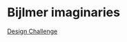 # Bijlmer imaginaries

[Design Challenge](https://github.com/fdnd-agency/bijlmerimaginaries/wiki/Design-Challenge)
